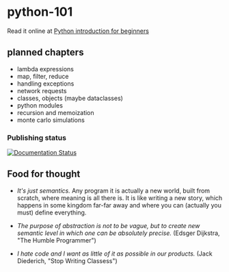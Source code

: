 # python-101

Read it online at
[Python introduction for beginners](https://python-1o1-tutorial.readthedocs.io/)

## planned chapters

* lambda expressions
* map, filter, reduce
* handling exceptions
* network requests
* classes, objects (maybe dataclasses)
* python modules
* recursion and memoization
* monte carlo simulations


### Publishing status

[![Documentation Status](https://readthedocs.org/projects/python-1o1-tutorial/badge/?version=latest)](https://python-1o1-tutorial.readthedocs.io/?badge=latest)


## Food for thought

* _It's just semantics._ Any program it is actually a new world, built from
scratch, where meaning is all there is. It is like writing a new story, which
happens in some kingdom far-far away and where you can (actually you must)
define everything.

* _The purpose of abstraction is not to be vague, but to create new semantic
level in which one can be absolutely precise._ (Edsger Dijkstra, "The Humble
Programmer")

* _I hate code and I want as little of it as possible in our products._ (Jack
Diederich, "Stop Writing Classess")

